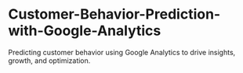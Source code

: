 # Customer-Behavior-Prediction-with-Google-Analytics
Predicting customer behavior using Google Analytics to drive insights, growth, and optimization.
